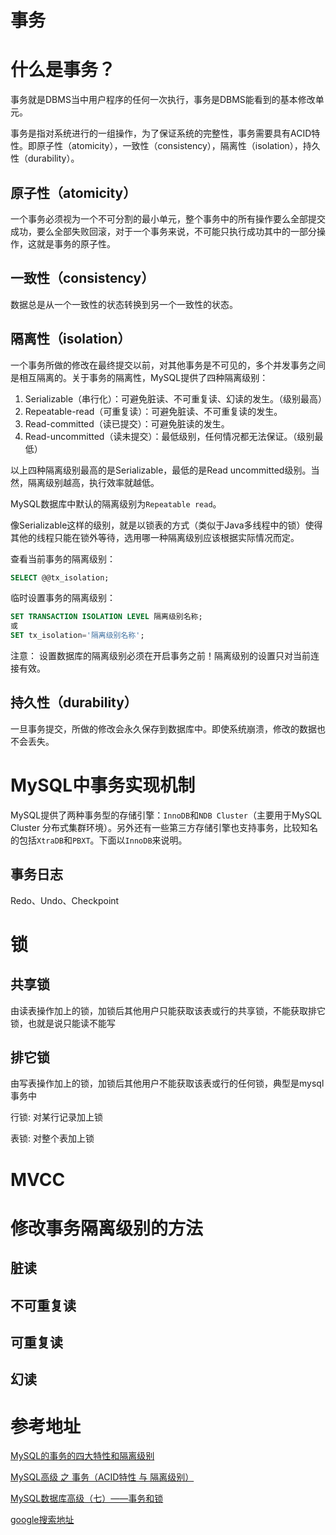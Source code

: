 
# 事务

# 什么是事务？

事务就是DBMS当中用户程序的任何一次执行，事务是DBMS能看到的基本修改单元。

事务是指对系统进行的一组操作，为了保证系统的完整性，事务需要具有ACID特性。即原子性（atomicity），一致性（consistency），隔离性（isolation），持久性（durability）。

## 原子性（atomicity）
一个事务必须视为一个不可分割的最小单元，整个事务中的所有操作要么全部提交成功，要么全部失败回滚，对于一个事务来说，不可能只执行成功其中的一部分操作，这就是事务的原子性。

## 一致性（consistency）
数据总是从一个一致性的状态转换到另一个一致性的状态。

## 隔离性（isolation）
一个事务所做的修改在最终提交以前，对其他事务是不可见的，多个并发事务之间是相互隔离的。关于事务的隔离性，MySQL提供了四种隔离级别：

1. Serializable（串行化）：可避免脏读、不可重复读、幻读的发生。（级别最高）
2. Repeatable-read（可重复读）：可避免脏读、不可重复读的发生。
3. Read-committed（读已提交）：可避免脏读的发生。
4. Read-uncommitted（读未提交）：最低级别，任何情况都无法保证。（级别最低）

以上四种隔离级别最高的是Serializable，最低的是Read uncommitted级别。当然，隔离级别越高，执行效率就越低。

MySQL数据库中默认的隔离级别为`Repeatable read`。

像Serializable这样的级别，就是以锁表的方式（类似于Java多线程中的锁）使得其他的线程只能在锁外等待，选用哪一种隔离级别应该根据实际情况而定。

查看当前事务的隔离级别：

```sql
SELECT @@tx_isolation;
```

临时设置事务的隔离级别：

```sql
SET TRANSACTION ISOLATION LEVEL 隔离级别名称;
或
SET tx_isolation='隔离级别名称';
```

注意： 设置数据库的隔离级别必须在开启事务之前！隔离级别的设置只对当前连接有效。

## 持久性（durability）
一旦事务提交，所做的修改会永久保存到数据库中。即使系统崩溃，修改的数据也不会丢失。

# MySQL中事务实现机制
MySQL提供了两种事务型的存储引擎：`InnoDB`和`NDB Cluster`（主要用于MySQL Cluster 分布式集群环境）。另外还有一些第三方存储引擎也支持事务，比较知名的包括`XtraDB`和`PBXT`。下面以`InnoDB`来说明。

## 事务日志
Redo、Undo、Checkpoint

# 锁
## 共享锁
由读表操作加上的锁，加锁后其他用户只能获取该表或行的共享锁，不能获取排它锁，也就是说只能读不能写

## 排它锁
由写表操作加上的锁，加锁后其他用户不能获取该表或行的任何锁，典型是mysql事务中

行锁: 对某行记录加上锁

表锁: 对整个表加上锁

# MVCC

# 修改事务隔离级别的方法

## 脏读

## 不可重复读

## 可重复读

## 幻读

# 参考地址

[MySQL的事务的四大特性和隔离级别](https://blog.csdn.net/lamp_yang_3533/article/details/79344736)

[MySQL高级 之 事务（ACID特性 与 隔离级别）](https://blog.csdn.net/wuseyukui/article/details/73549514)

[MySQL数据库高级（七）——事务和锁](https://blog.51cto.com/9291927/2096680)

[google搜索地址](https://www.google.com.hk/search?safe=strict&hl=zh-CN&ei=nCW0XP3CJ9XQ-gSY66V4&q=mysql+事务的特性和事务的隔离级别&oq=mysql+事务的特性和事务的隔离级别)
